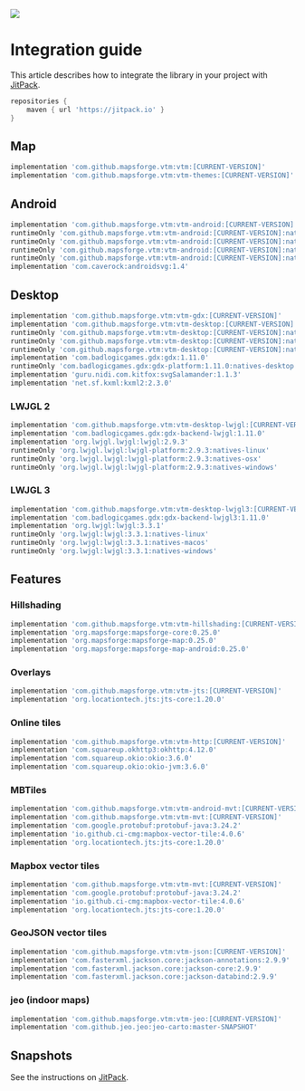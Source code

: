 [![](https://jitpack.io/v/mapsforge/vtm.svg)](https://jitpack.io/#mapsforge/vtm)

# Integration guide

This article describes how to integrate the library in your project with [JitPack](https://jitpack.io/#mapsforge/vtm).

```groovy
repositories {
    maven { url 'https://jitpack.io' }
}
```

## Map

```groovy
implementation 'com.github.mapsforge.vtm:vtm:[CURRENT-VERSION]'
implementation 'com.github.mapsforge.vtm:vtm-themes:[CURRENT-VERSION]'
```

## Android

```groovy
implementation 'com.github.mapsforge.vtm:vtm-android:[CURRENT-VERSION]'
runtimeOnly 'com.github.mapsforge.vtm:vtm-android:[CURRENT-VERSION]:natives-armeabi-v7a'
runtimeOnly 'com.github.mapsforge.vtm:vtm-android:[CURRENT-VERSION]:natives-arm64-v8a'
runtimeOnly 'com.github.mapsforge.vtm:vtm-android:[CURRENT-VERSION]:natives-x86'
runtimeOnly 'com.github.mapsforge.vtm:vtm-android:[CURRENT-VERSION]:natives-x86_64'
implementation 'com.caverock:androidsvg:1.4'
```

## Desktop

```groovy
implementation 'com.github.mapsforge.vtm:vtm-gdx:[CURRENT-VERSION]'
implementation 'com.github.mapsforge.vtm:vtm-desktop:[CURRENT-VERSION]'
runtimeOnly 'com.github.mapsforge.vtm:vtm-desktop:[CURRENT-VERSION]:natives-linux'
runtimeOnly 'com.github.mapsforge.vtm:vtm-desktop:[CURRENT-VERSION]:natives-osx'
runtimeOnly 'com.github.mapsforge.vtm:vtm-desktop:[CURRENT-VERSION]:natives-windows'
implementation 'com.badlogicgames.gdx:gdx:1.11.0'
runtimeOnly 'com.badlogicgames.gdx:gdx-platform:1.11.0:natives-desktop'
implementation 'guru.nidi.com.kitfox:svgSalamander:1.1.3'
implementation 'net.sf.kxml:kxml2:2.3.0'
```

### LWJGL 2

```groovy
implementation 'com.github.mapsforge.vtm:vtm-desktop-lwjgl:[CURRENT-VERSION]'
implementation 'com.badlogicgames.gdx:gdx-backend-lwjgl:1.11.0'
implementation 'org.lwjgl.lwjgl:lwjgl:2.9.3'
runtimeOnly 'org.lwjgl.lwjgl:lwjgl-platform:2.9.3:natives-linux'
runtimeOnly 'org.lwjgl.lwjgl:lwjgl-platform:2.9.3:natives-osx'
runtimeOnly 'org.lwjgl.lwjgl:lwjgl-platform:2.9.3:natives-windows'
```

### LWJGL 3

```groovy
implementation 'com.github.mapsforge.vtm:vtm-desktop-lwjgl3:[CURRENT-VERSION]'
implementation 'com.badlogicgames.gdx:gdx-backend-lwjgl3:1.11.0'
implementation 'org.lwjgl:lwjgl:3.3.1'
runtimeOnly 'org.lwjgl:lwjgl:3.3.1:natives-linux'
runtimeOnly 'org.lwjgl:lwjgl:3.3.1:natives-macos'
runtimeOnly 'org.lwjgl:lwjgl:3.3.1:natives-windows'
```

## Features

### Hillshading

```groovy
implementation 'com.github.mapsforge.vtm:vtm-hillshading:[CURRENT-VERSION]'
implementation 'org.mapsforge:mapsforge-core:0.25.0'
implementation 'org.mapsforge:mapsforge-map:0.25.0'
implementation 'org.mapsforge:mapsforge-map-android:0.25.0'
```

### Overlays

```groovy
implementation 'com.github.mapsforge.vtm:vtm-jts:[CURRENT-VERSION]'
implementation 'org.locationtech.jts:jts-core:1.20.0'
```

### Online tiles

```groovy
implementation 'com.github.mapsforge.vtm:vtm-http:[CURRENT-VERSION]'
implementation 'com.squareup.okhttp3:okhttp:4.12.0'
implementation 'com.squareup.okio:okio:3.6.0'
implementation 'com.squareup.okio:okio-jvm:3.6.0'
```

### MBTiles

```groovy
implementation 'com.github.mapsforge.vtm:vtm-android-mvt:[CURRENT-VERSION]'
implementation 'com.github.mapsforge.vtm:vtm-mvt:[CURRENT-VERSION]'
implementation 'com.google.protobuf:protobuf-java:3.24.2'
implementation 'io.github.ci-cmg:mapbox-vector-tile:4.0.6'
implementation 'org.locationtech.jts:jts-core:1.20.0'
```

### Mapbox vector tiles

```groovy
implementation 'com.github.mapsforge.vtm:vtm-mvt:[CURRENT-VERSION]'
implementation 'com.google.protobuf:protobuf-java:3.24.2'
implementation 'io.github.ci-cmg:mapbox-vector-tile:4.0.6'
implementation 'org.locationtech.jts:jts-core:1.20.0'
```

### GeoJSON vector tiles

```groovy
implementation 'com.github.mapsforge.vtm:vtm-json:[CURRENT-VERSION]'
implementation 'com.fasterxml.jackson.core:jackson-annotations:2.9.9'
implementation 'com.fasterxml.jackson.core:jackson-core:2.9.9'
implementation 'com.fasterxml.jackson.core:jackson-databind:2.9.9'
```

### jeo (indoor maps)

```groovy
implementation 'com.github.mapsforge.vtm:vtm-jeo:[CURRENT-VERSION]'
implementation 'com.github.jeo.jeo:jeo-carto:master-SNAPSHOT'
```

## Snapshots

See the instructions on  [JitPack](https://jitpack.io/#mapsforge/vtm).
